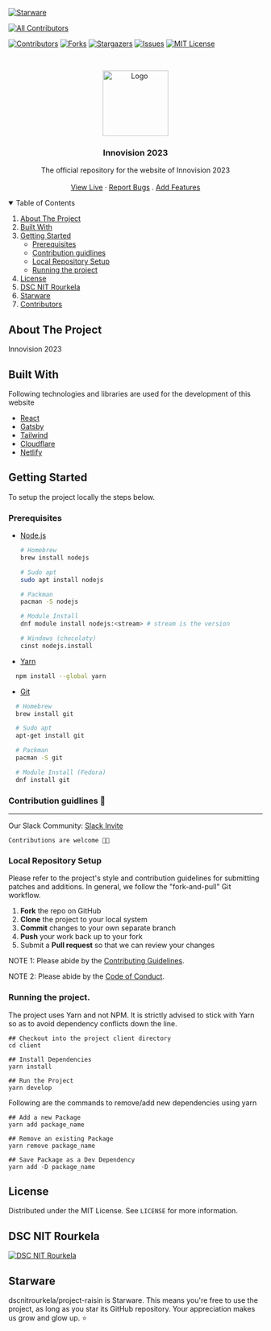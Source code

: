 [![Starware](https://img.shields.io/badge/Starware-⭐-black?labelColor=f9b00d)](https://github.com/zepfietje/starware)

<!-- ALL-CONTRIBUTORS-BADGE:START - Do not remove or modify this section -->

[![All Contributors](https://img.shields.io/badge/all_contributors-12-orange.svg?style=flat-square)](#contributors-)

<!-- ALL-CONTRIBUTORS-BADGE:END -->

[![Contributors][contributors-shield]][contributors-url]
[![Forks][forks-shield]][forks-url]
[![Stargazers][stars-shield]][stars-url]
[![Issues][issues-shield]][issues-url]
[![MIT License][license-shield]][license-url]

<br />
<p align="center">
  <a href="https://github.com/dscnitrourkela/project-raisin">
    <img src="images/logo.png" alt="Logo" width="130">
  </a>

  <h3 align="center">Innovision 2023</h3>

  <p align="center">
    The official repository for the website of Innovision 2023
    <br />
    <br />
    <a href="#">View Live</a>
    ·
    <a href="https://github.com/dscnitrourkela/project-raisin/issues">Report Bugs</a>
    .
    <a href="https://github.com/dscnitrourkela/project-raisin/issues">Add Features</a>
  </p>
</p>

<!-- TABLE OF CONTENTS -->
<details open="open">
  <summary>Table of Contents</summary>
  <ol>
    <li>
      <a href="#about-the-project">About The Project</a>
      <ul>
      </ul>
        <li><a href="#built-with">Built With</a></li>
    </li>
    <li>
      <a href="#getting-started">Getting Started</a>
      <ul>
        <li><a href="#prerequisites">Prerequisites</a></li>
        <li><a href="#contribution-guidlines">Contribution guidlines</a></li>
        <li><a href="#local-repository-setup">Local Repository Setup</a></li>
        <li><a href="#running-the-project">Running the project</a></li>
      </ul>
    </li>
    <li><a href="#license">License</a></li>
    <li><a href="#dsc-nit-rourkela">DSC NIT Rourkela</a></li>
    <li><a href="#starware">Starware</a></li>
    <li><a href="#contributors">Contributors</a></li>
  </ol>
</details>

## About The Project

Innovision 2023

## Built With

Following technologies and libraries are used for the development of this website

- [React]()
- [Gatsby]()
- [Tailwind]()
- [Cloudflare]()
- [Netlify]()

## Getting Started

To setup the project locally the steps below.

### Prerequisites

- [Node.js](https://nodejs.org/en/download/)

  ```sh
  # Homebrew
  brew install nodejs

  # Sudo apt
  sudo apt install nodejs

  # Packman
  pacman -S nodejs

  # Module Install
  dnf module install nodejs:<stream> # stream is the version

  # Windows (chocolaty)
  cinst nodejs.install

  ```

- [Yarn](https://classic.yarnpkg.com/en/docs/install/)

```sh
  npm install --global yarn
```

- [Git](https://git-scm.com/downloads)

```sh
  # Homebrew
  brew install git

  # Sudo apt
  apt-get install git

  # Packman
  pacman -S git

  # Module Install (Fedora)
  dnf install git

```

### Contribution guidlines 🎃

---

Our Slack Community: [Slack Invite](http://bit.ly/NITRDevs) <br>

`Contributions are welcome 🎉🎉`

### Local Repository Setup

Please refer to the project's style and contribution guidelines for submitting patches and additions. In general, we follow the "fork-and-pull" Git workflow.

1.  **Fork** the repo on GitHub
2.  **Clone** the project to your local system
3.  **Commit** changes to your own separate branch
4.  **Push** your work back up to your fork
5.  Submit a **Pull request** so that we can review your changes

NOTE 1: Please abide by the [Contributing Guidelines](https://github.com/dscnitrourkela/project-guava-web/blob/master/CONTRIBUTING.md).

NOTE 2: Please abide by the [Code of Conduct](https://github.com/dscnitrourkela/project-guava-web/blob/master/CODE_OF_CONDUCT.md).

### Running the project.

The project uses Yarn and not NPM. It is strictly advised to stick with Yarn so as to avoid dependency conflicts down the line.

```
## Checkout into the project client directory
cd client

## Install Dependencies
yarn install

## Run the Project
yarn develop

```

Following are the commands to remove/add new dependencies using yarn

```
## Add a new Package
yarn add package_name

## Remove an existing Package
yarn remove package_name

## Save Package as a Dev Dependency
yarn add -D package_name
```

## License

Distributed under the MIT License. See `LICENSE` for more information.

## DSC NIT Rourkela

[![DSC NIT Rourkela][dsc-nitrourkela]](https://dscnitrourkela.org)

## Starware

dscnitrourkela/project-raisin is Starware.
This means you're free to use the project, as long as you star its GitHub repository.
Your appreciation makes us grow and glow up. ⭐

<!-- MARKDOWN LINKS & IMAGES -->
<!-- https://www.markdownguide.org/basic-syntax/#reference-style-links -->

[contributors-shield]: https://img.shields.io/github/contributors/dscnitrourkela/project-raisin?style=for-the-badge
[contributors-url]: https://github.com/dscnitrourkela/project-raisin/graphs/contributors
[forks-shield]: https://img.shields.io/github/forks/dscnitrourkela/project-raisin?style=for-the-badge
[forks-url]: https://github.com/dscnitrourkela/project-raisin/network/members
[stars-shield]: https://img.shields.io/github/stars/dscnitrourkela/project-raisin?style=for-the-badge
[stars-url]: https://github.com/dscnitrourkela/project-raisin/stargazers
[issues-shield]: https://img.shields.io/github/issues/dscnitrourkela/project-raisin?style=for-the-badge
[issues-url]: https://github.com/dscnitrourkela/project-raisin/issues
[license-shield]: https://img.shields.io/github/license/dscnitrourkela/project-raisin?style=for-the-badge
[license-url]: https://github.com/dscnitrourkela/project-raisin/blob/main/LICENSE
[product-screenshot]: images/Compose.png
[dsc-nitrourkela]: images/repoCover.png
